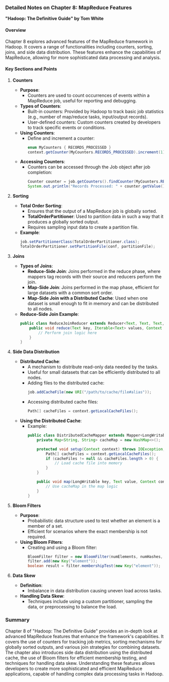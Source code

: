 ### Detailed Notes on Chapter 8: MapReduce Features
**"Hadoop: The Definitive Guide" by Tom White**

#### **Overview**
Chapter 8 explores advanced features of the MapReduce framework in Hadoop. It covers a range of functionalities including counters, sorting, joins, and side data distribution. These features enhance the capabilities of MapReduce, allowing for more sophisticated data processing and analysis.

#### **Key Sections and Points**

1. **Counters**
   - **Purpose**:
     - Counters are used to count occurrences of events within a MapReduce job, useful for reporting and debugging.
   - **Types of Counters**:
     - Built-in counters: Provided by Hadoop to track basic job statistics (e.g., number of map/reduce tasks, input/output records).
     - User-defined counters: Custom counters created by developers to track specific events or conditions.
   - **Using Counters**:
     - Define and increment a counter:
       ```java
       enum MyCounters { RECORDS_PROCESSED }
       context.getCounter(MyCounters.RECORDS_PROCESSED).increment(1);
       ```
   - **Accessing Counters**:
     - Counters can be accessed through the Job object after job completion:
       ```java
       Counter counter = job.getCounters().findCounter(MyCounters.RECORDS_PROCESSED);
       System.out.println("Records Processed: " + counter.getValue());
       ```

2. **Sorting**
   - **Total Order Sorting**:
     - Ensures that the output of a MapReduce job is globally sorted.
     - **TotalOrderPartitioner**: Used to partition data in such a way that it produces a globally sorted output.
     - Requires sampling input data to create a partition file.
   - **Example**:
     ```java
     job.setPartitionerClass(TotalOrderPartitioner.class);
     TotalOrderPartitioner.setPartitionFile(conf, partitionFile);
     ```

3. **Joins**
   - **Types of Joins**:
     - **Reduce-Side Join**: Joins performed in the reduce phase, where mappers tag records with their source and reducers perform the join.
     - **Map-Side Join**: Joins performed in the map phase, efficient for large datasets with a common sort order.
     - **Map-Side Join with a Distributed Cache**: Used when one dataset is small enough to fit in memory and can be distributed to all nodes.
   - **Reduce-Side Join Example**:
     ```java
     public class ReduceJoinReducer extends Reducer<Text, Text, Text, Text> {
         public void reduce(Text key, Iterable<Text> values, Context context) throws IOException, InterruptedException {
             // Perform join logic here
         }
     }
     ```

4. **Side Data Distribution**
   - **Distributed Cache**:
     - A mechanism to distribute read-only data needed by the tasks.
     - Useful for small datasets that can be efficiently distributed to all nodes.
     - Adding files to the distributed cache:
       ```java
       job.addCacheFile(new URI("/path/to/cache/file#alias"));
       ```
     - Accessing distributed cache files:
       ```java
       Path[] cacheFiles = context.getLocalCacheFiles();
       ```
   - **Using the Distributed Cache**:
     - Example:
       ```java
       public class DistributedCacheMapper extends Mapper<LongWritable, Text, Text, IntWritable> {
           private Map<String, String> cacheMap = new HashMap<>();

           protected void setup(Context context) throws IOException, InterruptedException {
               Path[] cacheFiles = context.getLocalCacheFiles();
               if (cacheFiles != null && cacheFiles.length > 0) {
                   // Load cache file into memory
               }
           }

           public void map(LongWritable key, Text value, Context context) throws IOException, InterruptedException {
               // Use cacheMap in the map logic
           }
       }
       ```

5. **Bloom Filters**
   - **Purpose**:
     - Probabilistic data structure used to test whether an element is a member of a set.
     - Efficient for scenarios where the exact membership is not required.
   - **Using Bloom Filters**:
     - Creating and using a Bloom filter:
       ```java
       BloomFilter filter = new BloomFilter(numElements, numHashes, Hash.MURMUR_HASH);
       filter.add(new Key("element"));
       boolean result = filter.membershipTest(new Key("element"));
       ```

6. **Data Skew**
   - **Definition**:
     - Imbalance in data distribution causing uneven load across tasks.
   - **Handling Data Skew**:
     - Techniques include using a custom partitioner, sampling the data, or preprocessing to balance the load.

### **Summary**
Chapter 8 of "Hadoop: The Definitive Guide" provides an in-depth look at advanced MapReduce features that enhance the framework's capabilities. It covers the use of counters for tracking job metrics, sorting mechanisms for globally sorted outputs, and various join strategies for combining datasets. The chapter also introduces side data distribution using the distributed cache, the use of Bloom filters for efficient membership testing, and techniques for handling data skew. Understanding these features allows developers to create more sophisticated and efficient MapReduce applications, capable of handling complex data processing tasks in Hadoop.